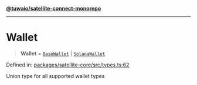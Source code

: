 [**@tuwaio/satellite-connect-monorepo**](../../../README.md)

***

# Wallet

> **Wallet** = [`BaseWallet`](../interfaces/BaseWallet.md) \| [`SolanaWallet`](../interfaces/SolanaWallet.md)

Defined in: [packages/satellite-core/src/types.ts:62](https://github.com/TuwaIO/satellite-connect/blob/706b20808c34d7d74f549c8152769ae1efc5be7f/packages/satellite-core/src/types.ts#L62)

Union type for all supported wallet types
